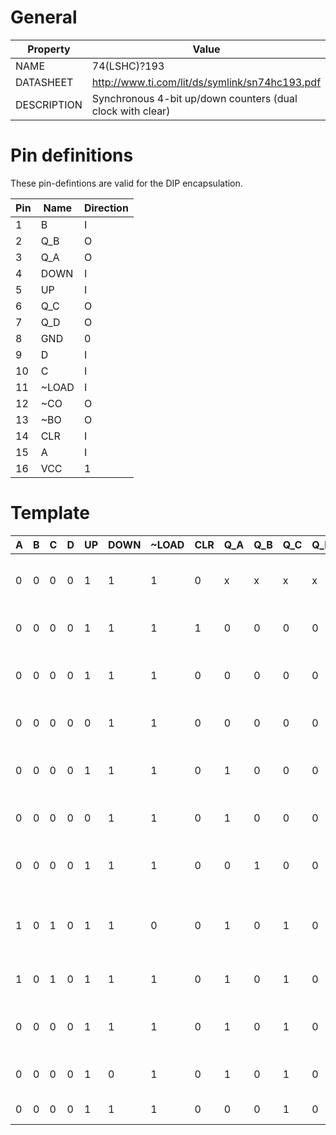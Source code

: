 # General

| Property    | Value                                                               |
|-------------|---------------------------------------------------------------------|
| NAME        | 74(LSHC)?193                                                        |
| DATASHEET   | http://www.ti.com/lit/ds/symlink/sn74hc193.pdf                      |
| DESCRIPTION | Synchronous 4-bit up/down counters (dual clock with clear)          |

# Pin definitions

These pin-defintions are valid for the DIP encapsulation.

| Pin |  Name    | Direction |
|-----|----------|-----------|
|  1  |    B     |     I     |
|  2  |   Q_B    |     O     |
|  3  |   Q_A    |     O     |
|  4  |   DOWN   |     I     |
|  5  |    UP    |     I     |
|  6  |   Q_C    |     O     |
|  7  |   Q_D    |     O     |
|  8  |   GND    |     0     |
|  9  |    D     |     I     |
| 10  |    C     |     I     |
| 11  |  ~LOAD   |     I     |
| 12  |   ~CO    |     O     |
| 13  |   ~BO    |     O     |
| 14  |    CLR   |     I     |
| 15  |    A     |     I     |
| 16  |   VCC    |     1     |

# Template

| A | B | C | D   | UP | DOWN |  ~LOAD | CLR   | Q_A | Q_B | Q_C | Q_D | ~CO | ~BO | Description                            |
|---|---|---|-----|----|------|--------|-------|-----|-----|-----|-----|-----|-----|----------------------------------------|
| 0 | 0 | 0 | 0   | 1  |  1   |    1   |  0    |  x  |  x  |  x  |  x  |  x  |  x  | Initial state; don't care about output |
| 0 | 0 | 0 | 0   | 1  |  1   |    1   |  1    |  0  |  0  |  0  |  0  |  1  |  1  | After CLR we should be at 0            |
| 0 | 0 | 0 | 0   | 1  |  1   |    1   |  0    |  0  |  0  |  0  |  0  |  1  |  1  | CLR lowered, should still be at 0      |
| 0 | 0 | 0 | 0   | 0  |  1   |    1   |  0    |  0  |  0  |  0  |  0  |  1  |  1  | Cycle counting UP                      |
| 0 | 0 | 0 | 0   | 1  |  1   |    1   |  0    |  1  |  0  |  0  |  0  |  1  |  1  | Count should equal ONE after UP        |
| 0 | 0 | 0 | 0   | 0  |  1   |    1   |  0    |  1  |  0  |  0  |  0  |  1  |  1  | Cycle counting UP                      |
| 0 | 0 | 0 | 0   | 1  |  1   |    1   |  0    |  0  |  1  |  0  |  0  |  1  |  1  | Count should equal TWO after UP        |
| 1 | 0 | 1 | 0   | 1  |  1   |    0   |  0    |  1  |  0  |  1  |  0  |  1  |  1  | Loading b0101 should output b0101      |
| 1 | 0 | 1 | 0   | 1  |  1   |    1   |  0    |  1  |  0  |  1  |  0  |  1  |  1  | Finish loading cycle                   |
| 0 | 0 | 0 | 0   | 1  |  1   |    1   |  0    |  1  |  0  |  1  |  0  |  1  |  1  | Post-load, value should be retained    |
| 0 | 0 | 0 | 0   | 1  |  0   |    1   |  0    |  1  |  0  |  1  |  0  |  1  |  1  | Cycle counting DOWN                    |
| 0 | 0 | 0 | 0   | 1  |  1   |    1   |  0    |  0  |  0  |  1  |  0  |  1  |  1  | Should now be b0100                    |
